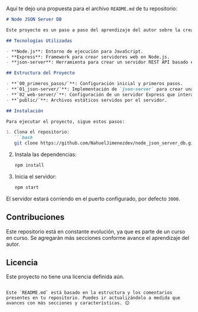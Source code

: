 Aquí te dejo una propuesta para el archivo `README.md` de tu repositorio:

```markdown
# Node JSON Server DB

Este proyecto es un paso a paso del aprendizaje del autor sobre la creación de un servidor en Node.js utilizando `json-server` y la integración de una base de datos JSON. El repositorio incluye la configuración de un servidor web básico con Express y el uso de `json-server` para manejar datos en formato JSON.

## Tecnologías Utilizadas

- **Node.js**: Entorno de ejecución para JavaScript.
- **Express**: Framework para crear servidores web en Node.js.
- **json-server**: Herramienta para crear un servidor REST API basado en un archivo JSON.

## Estructura del Proyecto

- **`00_primeros_pasos/`**: Configuración inicial y primeros pasos.
- **`01_json-server/`**: Implementación de `json-server` para crear una API REST.
- **`02_web-server/`**: Configuración de un servidor Express que interactúa con `json-server`.
- **`public/`**: Archivos estáticos servidos por el servidor.

## Instalación

Para ejecutar el proyecto, sigue estos pasos:

1. Clona el repositorio:
   ```bash
   git clone https://github.com/NahuelJimenezdev/node_json_server_db.git
   ```

2. Instala las dependencias:
   ```bash
   npm install
   ```

3. Inicia el servidor:
   ```bash
   npm start
   ```

El servidor estará corriendo en el puerto configurado, por defecto `3000`.

## Contribuciones

Este repositorio está en constante evolución, ya que es parte de un curso en curso. Se agregarán más secciones conforme avance el aprendizaje del autor.

## Licencia

Este proyecto no tiene una licencia definida aún.
```

Este `README.md` está basado en la estructura y los comentarios presentes en tu repositorio. Puedes ir actualizándolo a medida que avances con más secciones y características. 😊